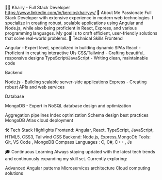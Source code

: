 👨‍💻 Khairy - Full Stack Developer
https://www.linkedin.com/in/keroloskhairyyy/
🚀 About Me
Passionate Full Stack Developer with extensive experience in modern web technologies. I specialize in creating robust, scalable applications using Angular and Node.js, while also being proficient in React, Express, and various programming languages. My goal is to craft efficient, user-friendly solutions that solve real-world problems.
💼 Technical Skills
Frontend

Angular - Expert level, specialized in building dynamic SPAs
React - Proficient in creating interactive UIs
CSS/Tailwind - Crafting beautiful, responsive designs
TypeScript/JavaScript - Writing clean, maintainable code

Backend

Node.js - Building scalable server-side applications
Express - Creating robust APIs and web services

Database

MongoDB - Expert in NoSQL database design and optimization

Aggregation pipelines
Index optimization
Schema design best practices
MongoDB Atlas cloud deployment

🛠️ Tech Stack Highlights
Frontend: Angular, React, TypeScript, JavaScript, HTML5, CSS3, Tailwind CSS
Backend: Node.js, Express,MongoDb
Tools: Git, VS Code , MongoDB Compass
Languages : C, C#, C++ , Js 

🎓 Continuous Learning
Always staying updated with the latest tech trends and continuously expanding my skill set. Currently exploring:

Advanced Angular patterns
Microservices architecture
Cloud computing solutions









